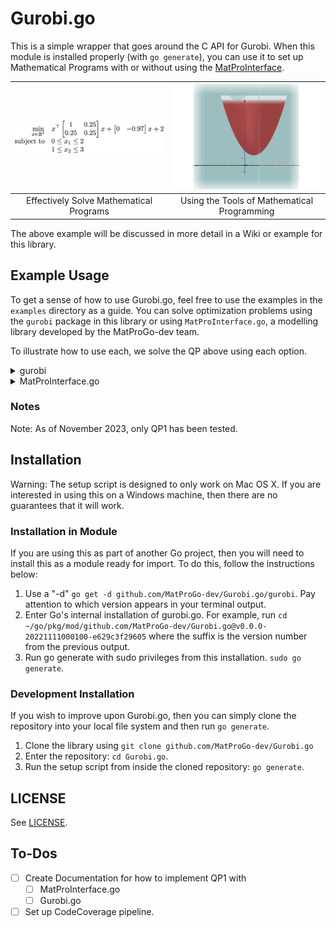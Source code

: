 # Gurobi.go
This is a simple wrapper that goes around the C API for Gurobi.
When this module is installed properly (with `go generate`),
you can use it to set up Mathematical Programs with or
without using the [MatProInterface](https://github.com/MatProGo-dev/MatProInterface.go).

| ![](images/qp1/scalar-range-optimization1.png) | ![](images/qp1/geogebra-export1-yz-slice.png) |
|:----------------------------------------------:|:---------------------------------------------:|
|    Effectively Solve Mathematical Programs     |  Using the Tools of Mathematical Programming  |

The above example will be discussed in more detail in a Wiki or example for this library.

## Example Usage

To get a sense of how to use Gurobi.go, feel free to use the examples in the `examples` directory as a guide. You can solve
optimization problems using the `gurobi` package in this library or using `MatProInterface.go`, a modelling library developed
by the MatProGo-dev team.

To illustrate how to use each, we solve the QP above using each option.

<details>
  <summary>gurobi</summary>
  
  ```
  package main

  import (
      "fmt"
  
      gurobi "github.com/MatProGo-dev/Gurobi.go/gurobi"
  )
  
  func main() {
      // Constants
      exampleName := "gurobi_go-qp1"
      // Create environment.
      env, err := gurobi.NewEnv(exampleName + ".log")
      if err != nil {
          panic(err.Error())
      }
      defer env.Free()
  
      // Create an empty model.
      model, err := gurobi.NewModel(exampleName+".model", env)
      if err != nil {
          panic(err.Error())
      }
      defer model.Free()
  
      // Add varibles
      x1, err := model.AddVar(gurobi.CONTINUOUS, 0.0, -gurobi.INFINITY, gurobi.INFINITY, "x", []*gurobi.Constr{}, []float64{})
      if err != nil {
          panic(err.Error())
      }
      x2, err := model.AddVar(gurobi.CONTINUOUS, 0.0, -gurobi.INFINITY, gurobi.INFINITY, "y", []*gurobi.Constr{}, []float64{})
      if err != nil {
          panic(err.Error())
      }
  
      // Integrate new variables.
      if err := model.Update(); err != nil {
          panic(err.Error())
      }
  
      // Set Objective function
      expr := gurobi.QuadExpr{}
      expr.AddTerm(x2, -0.97).AddQTerm(x1, x1, 1).AddQTerm(x1, x2, 0.5).AddQTerm(x2, x2, 0.25)
      if err := model.SetObjective(&expr, gurobi.MINIMIZE); err != nil {
          panic(err.Error())
      }
  
      // First constraint
      if _, err = model.AddConstr([]*gurobi.Var{x1, x2}, []float64{1.0, 0.0}, '>', 0.0, "c0"); err != nil {
          panic(err.Error())
      }
  
      // Second constraint
      if _, err = model.AddConstr([]*gurobi.Var{x1, x2}, []float64{0.0, 1}, '>', 1.0, "c1"); err != nil {
          panic(err.Error())
      }
  
      // Third constraint
      if _, err = model.AddConstr([]*gurobi.Var{x1, x2}, []float64{1.0, 0.0}, '<', 2.0, "c2"); err != nil {
          panic(err.Error())
      }
  
      // Fourth constraint
      if _, err = model.AddConstr([]*gurobi.Var{x1, x2}, []float64{0.0, 1}, '<', 3.0, "c3"); err != nil {
          panic(err.Error())
      }
  
      // Optimize model
      if err := model.Optimize(); err != nil {
          panic(err.Error())
      }
  
      // Write model to 'qp1.lp'.
      if err := model.Write(exampleName + ".lp"); err != nil {
          panic(err.Error())
      }
  
      // Capture solution information
      optimstatus, err := model.GetIntAttr(gurobi.INT_ATTR_STATUS)
      if err != nil {
          panic(err.Error())
      }
  
      objval, err := model.GetDoubleAttr(gurobi.DBL_ATTR_OBJVAL)
      if err != nil {
          panic(err.Error())
      }
  
      sol, err := model.GetDoubleAttrVars(gurobi.DBL_ATTR_X, []*gurobi.Var{x1, x2})
      if err != nil {
          panic(err.Error())
      }
  
      fmt.Printf("\nOptimization complete\n")
      if optimstatus == gurobi.OPTIMAL {
          fmt.Printf("Optimal objective: %.4e\n", objval)
          fmt.Printf("  x=%.4f, y=%.4f\n", sol[0], sol[1])
      } else if optimstatus == gurobi.INF_OR_UNBD {
          fmt.Printf("Model is infeasible or unbounded\n")
      } else {
          fmt.Printf("Optimization was stopped early\n")
      }
  }
  ```

</details>

<details>
  <summary>MatProInterface.go</summary>

  ```
  package main

  import (
  "fmt"
  "github.com/MatProGo-dev/Gurobi.go/mpgSolver"
  "gonum.org/v1/gonum/mat"
  
      gurobi "github.com/MatProGo-dev/Gurobi.go/gurobi"
      "github.com/MatProGo-dev/MatProInterface.go/optim"
  )
  
  func main() {
  // Constants
  exampleName := "matprointerface-qp1"
  // Create environment.
  env, err := gurobi.NewEnv(exampleName + ".log")
  if err != nil {
  panic(err.Error())
  }
  defer env.Free()
  
      // Create an empty model.
      model := optim.NewModel(exampleName + ".model")
  
      // Add varibles
      x := model.AddVariableVector(2)
  
      vd1 := mat.NewVecDense(2, []float64{0.0, 1.0})
      vd2 := mat.NewVecDense(2, []float64{2.0, 3.0})
  
      // Create constraints
      err = model.AddConstraint(x.GreaterEq(*vd1))
      if err != nil {
          panic(fmt.Sprintf("there was an issue creating the proper vector constraint: %v", err))
      }
  
      err = model.AddConstraint(x.LessEq(*vd2))
      if err != nil {
          panic(fmt.Sprintf("there was an issue creating the proper vector constraint: %v", err))
      }
  
      // Set Objective function
      Q1 := *mat.NewDense(2, 2, []float64{1.0, 0.25, 0.25, 0.25})
  
      prod1, _ := x.Transpose().Multiply(Q1)
      prod2, err := prod1.Multiply(x)
      if err != nil {
          panic(fmt.Sprintf("there was an issue creating product 2: %v", err))
      }
  
      sum, err := prod2.Plus(
          x.Transpose().Multiply(*mat.NewVecDense(2, []float64{0, -0.97})),
      )
      if err != nil {
          panic(fmt.Sprintf("There was an issue computing the final sum: %v", err))
      }
  
      err = model.SetObjective(sum, optim.SenseMinimize)
      if err != nil {
          panic(fmt.Sprintf("There was an issue setting the objective for the model: %v", err))
      }
  
      // Solve the above model with GurobiSolver
      sol, gs, err := mpgSolver.Solve(*model)
      if err != nil {
          panic(
              fmt.Errorf("error in solving model: %v", err),
          )
      }
  
      //// Write model to 'qp.lp'.
      fmt.Printf("%v\n%v\n%v\n", gs.GoopIDToGurobiIndexMap, x.Elements[0].ID, x.Elements[1].ID)
      if err := gs.CurrentModel.Write(exampleName + ".lp"); err != nil {
          panic(err.Error())
      }
  
      // Capture solution information
      optimstatus := sol.Status
      objval := sol.Objective
  
      fmt.Printf("\nOptimization complete\n")
      if optimstatus == gurobi.OPTIMAL {
          fmt.Printf("Optimal objective: %.4e\n", objval)
          fmt.Printf("  x_1=%.4f, x_2=%.4f\n", sol.Values[0], sol.Values[1])
      } else if optimstatus == gurobi.INF_OR_UNBD {
          fmt.Printf("Model is infeasible or unbounded\n")
      } else {
          fmt.Printf("Optimization was stopped early\n")
      }
  }
  ```

</details>

### Notes

Note: As of November 2023, only QP1 has been tested.

## Installation

Warning: The setup script is designed to only work on Mac OS X. If you are interested in using this on a Windows machine, then there are no guarantees that it will work.

### Installation in Module

If you are using this as part of another Go project, then you will need to install this as a module ready for import.
To do this, follow the instructions below:

1. Use a "-d" `go get -d github.com/MatProGo-dev/Gurobi.go/gurobi`. Pay attention to which version appears in your terminal output.
2. Enter Go's internal installation of gurobi.go. For example, run `cd ~/go/pkg/mod/github.com/MatProGo-dev/Gurobi.go@v0.0.0-20221111000100-e629c3f29605` where the suffix is the version number from the previous output.
3. Run go generate with sudo privileges from this installation. `sudo go generate`.

### Development Installation

If you wish to improve upon Gurobi.go, then you can simply clone the repository into your local file system and then run `go generate`.

1. Clone the library using `git clone github.com/MatProGo-dev/Gurobi.go `
2. Enter the repository: `cd Gurobi.go`.
3. Run the setup script from inside the cloned repository: `go generate`.

## LICENSE
See [LICENSE](LICENSE).

## To-Dos

* [ ] Create Documentation for how to implement QP1 with
  * [ ] MatProInterface.go
  * [ ] Gurobi.go
* [ ] Set up CodeCoverage pipeline.